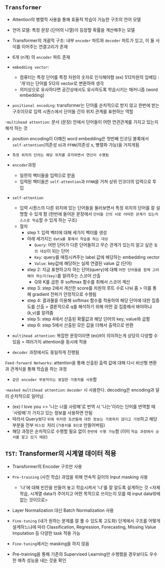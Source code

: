 ## `Transformer`

- Attention의 병렬적 사용을 통해 효율적 학습이 가능한 구조의 언어 모델

- 언어 모델: 특정 문장 (단어의 나열)이 등장할 확률을 계산해주는 모델

- Transformer의 개괄적 구조: 내부 `encoder` 파트와 `decoder` 파트가 있고, 이 둘 사이를 이어주는 연결고리가 존재

- 6개 (n개) 의 `encoder` 파트 존재

- `embedding vector`:       
  
    - 컴퓨터는 특정 단어를 특정 차원의 숫자로 인식해야함 (ex) 512차원의 임베딩 : '개'라는 단어를 512의 vector로 변환하여 생각
    - 의미상으로 유사하다면 공간상에서도 유사하도록 학습시키는 매커니즘 (word embedding)

- `positional encoding`: transformer는 단어를 순차적으로 받지 않고 한번에 받는 구조이므로 입력 시퀀스에서 단어들 간의 위치 관계를 표현하는 역할

-`multihead attention`: 문서 (문장) 안에서 단어들이 어떤 연관관계를 가지고 있는지 해석 하는 것 
 - position encoding이 더해진 word embedding은 첫번째 인코딩 블록에서 `self-attention`(의존성 o)과 `FFNN`(의존성 x, 병렬화 가능)을 거치게됨 
 - `특정 위치의 단어는 해당 위치를 유지하면서 연산이 수행됨`

- `encoder`과정
  - 일련의 벡터들을 입력으로 받음
  - 입력된 벡터들은 `self-attention`과 `FFNN`을 거쳐 상위 인코더의 입력으로 투입

- `self-attention`
  - 입력 시퀀스의 다른 위치에 있는 단어들을 둘러보면서 특정 위치의 단어를 잘 설명할 수 있게 함 (한번에 들어온 문장에서 `단어들 간의 서로 어떠한 관계가 있는지 스스로 학습`할 수 있게 하는 구조)
  - 절차
    - step 1: 입력 벡터에 대해 세가지 벡터를 생성
    - 아래 세가지는 `data를 통해서 학습을 하는 대상` 
      - `Query`: 어떤 단어가 다른 단어들하고 무슨 관계가 있는지 알고 싶은 `질의 대상`이 되는 단어
      - `Key`: query를 매칭시켜주는 label 값에 해당하는 embedding vector
      - `Value`: key값에 해당하는 실제 연결된 value 값 (단어)
    - step 2: 지금 표현하고자 하는 단어(query)에 대해 `어떤 단어들을 함께 고려해야 하는지(key)`를 알려주는 스코어 산출
      - Q와 K를 곱한 후 softmax 함수를 취해서 스코어 계산
    - step 3: step 2에서 계산한 score를 차원의 루트 수로 나눠 줌 > 이를 통해 gradient 전파가 안정적으로 수행됨 
    - step 4: 결과물을 이용해 softmax 함수를 적용하여 해당 단어에 대한 집중도를 산출 > 결론적으로 q를 해석하기 위해 어떤 걸 집중해서 봐야하냐(k,v)를 알려줌
    - step 5: step 4에서 산출된 확률값과 해당 단어의 key, value와 곱함
    - step 6: step 5에서 산출된 모든 값을 더해서 출력으로 반환 
- `multihead attention`: 복잡한 문장이라면 (ex)it이 의미하는게 상당히 다양할 수 있음 > 여러가지 attention을 동시에 적용

- `decoder` 과정에서도 동일하게 진행됨

`Feed-forward Networks`: attention을 통해 산출된 출력 값에 대해 다시 비선형 변환과 관계식을 통해 학습을 하는 과정

 - `같은 encoder 부분끼리는 동일한 가중치를 사용`함

-`masked multihead attention`: `decoder` 시 사용한다. decoding은 encoding과 달리 순차적으로 일어남. 
 - (ex) I love you >> '나는 너를 사랑해'로 번역 시 '나는'이라는 단어를 번역할 때 '사랑해'가 가지고 있는 정보를 사용하면 안됨
 - 따라서 Query보다 `뒤에 위치한 토큰들에 대한 정보는 가용하지 않다고 가정`하고 해당 부분을 전부 `마스킹 `처리 (`가중치를 0으로` 만들어버림)
 - 해당 과정은 순차적으로 수행할 필요 없이 `한번에 수행 가능`함 (이미 `학습 과정에서 순서를 알고 있기 때문`)

## `TST`: Transformer의 시계열 데이터 적용

- Transformer의 Encoder 구조만 사용
- `Pre-training` (사전 학습) 과업을 위해 연속적 길이의 Input masking 사용
  - '나'에 대해 빈칸을 만들어 놓고 학습시켜서 '나'를 잘 알도록 설계하는 것 <자체 학습, 시계열 data가 주어지고 어떤 목적으로 쓰이는지 모를 때 input data밖에 없는 것이므로>
- Layer Normalization 대신 Batch Normalization 사용
- `Fine-tuning` (내가 원하는 문제를 잘 풀 수 있도록 고도화) 단계에서 구조를 어떻게 설계하느냐에 따라 Classification, Regression, Forecasting, Missing Value Imputation 등 다양한 task 적용 가능
 - `Fine-tuning`에서는 masking을 하지 않음

- Pre-training을 통해 기존의 Supervised Learning만 수행했을 경우보다도 우수한 예측 성능을 내는 것을 확인